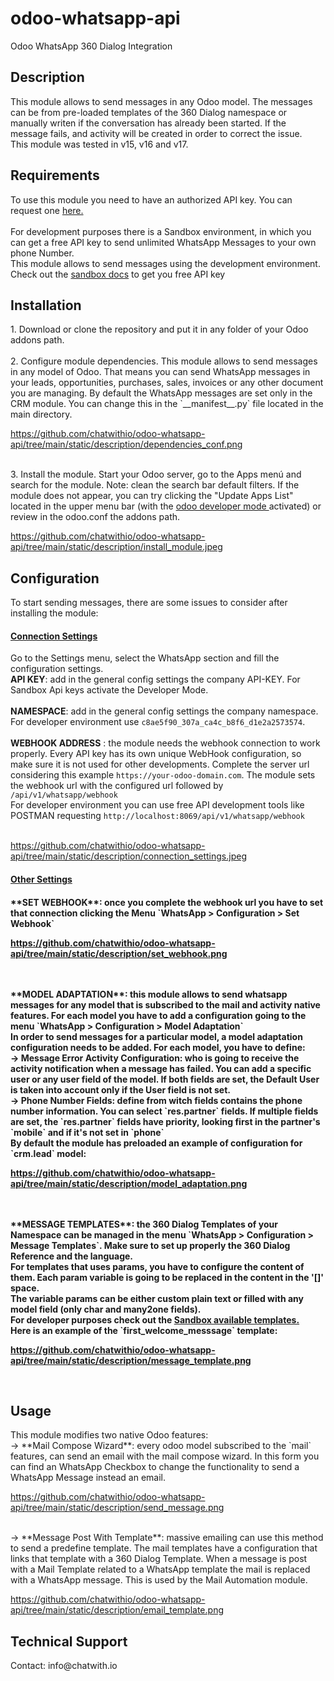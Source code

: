 # odoo-whatsapp-api
Odoo WhatsApp 360 Dialog Integration
<h2> Description</h2>
This module allows to send messages in any Odoo model. The messages can be from pre-loaded templates of the 360 Dialog namespace or manually writen if the conversation has already been started.
If the message fails, and activity will be created in order to correct the issue.<br/>
This module was tested in v15, v16 and v17.

<h2>Requirements</h2>
To use this module you need to have an authorized API key. You can request one  <a href="https://services.tochat.be/es/whatsapp-business-directory/877b04a9-edb7-45cf-893c-8c9a44fa0bad" target="_blank"><span>here.</span></a>
 <br/><br/>
For development purposes there is a Sandbox environment, in which you can get a free API key to send unlimited WhatsApp Messages to your own phone Number. <br/>
This module allows to send messages using the development environment. Check out the <a href="https://docs.360dialog.com/docs/waba-messaging/sandbox" target="_blank"><span>sandbox docs</span></a>
 <span> to get you free API key</span><br/>

<h2>Installation</h2>
<span>
1. Download or clone the repository and put it in any folder of your Odoo addons path.<br/>
<br/>
2. Configure module dependencies. This module allows to send messages in any model of Odoo. That means you can send WhatsApp messages in your leads, opportunities, purchases, sales, invoices or any other document you are managing. By default the WhatsApp messages are set only in the CRM module. You can change this in the `__manifest__.py` file located in the main directory.

 https://github.com/chatwithio/odoo-whatsapp-api/tree/main/static/description/dependencies_conf.png
 
<br/>
3. Install the module. Start your Odoo server, go to the Apps menú and search for the module. Note: clean the search bar default filters. If the module does not appear, you can try clicking the "Update Apps List" located in the upper menu bar (with the <a href="https://www.odoo.com/documentation/17.0/applications/general/developer_mode.html#:~:text=Open%20the%20command%20palette%20by,with%20assets%20or%20deactivate%20it.&text=The%20Odoo%20Debug%20browser%20extension,Store%20and%20Firefox%20Add%2Dons." target="_blank"> odoo developer mode <a/> activated) or review in the odoo.conf the addons path. 
 
 https://github.com/chatwithio/odoo-whatsapp-api/tree/main/static/description/install_module.jpeg

<span/>
<h2>Configuration</h2>
To start sending messages, there are some issues to consider after installing the module:
<h4><u>Connection Settings</u></h4>

Go to the Settings menu, select the WhatsApp section and fill the configuration settings.<br/>
**API KEY**: add in the general config settings the company API-KEY. For Sandbox Api keys activate the Developer Mode. 
<br/>
<br/>
**NAMESPACE**: add in the general config settings the company namespace. For developer environment use  `c8ae5f90_307a_ca4c_b8f6_d1e2a2573574`.
<br/>
<br/>
**WEBHOOK ADDRESS** : the module needs the webhook connection to work properly. Every API key has its own unique WebHook configuration, so make sure it is not used for other developments. Complete the server url considering this example `https://your-odoo-domain.com`.
The module sets the webhook url with the configured url followed by `/api/v1/whatsapp/webhook`<br/>
For developer environment you can use free API development tools like POSTMAN requesting `http://localhost:8069/api/v1/whatsapp/webhook`
<br/>
<br/>

 https://github.com/chatwithio/odoo-whatsapp-api/tree/main/static/description/connection_settings.jpeg

 <h4><u>Other Settings</u><h4/>
**SET WEBHOOK**: once you complete the webhook url you have to set that connection clicking the Menu `WhatsApp > Configuration > Set Webhook`

  https://github.com/chatwithio/odoo-whatsapp-api/tree/main/static/description/set_webhook.png

<br/>
<br/>
**MODEL ADAPTATION**: this module allows to send whatsapp messages for any model that is subscribed to the mail and activity native features. For each model you have to add a configuration going to the menu `WhatsApp > Configuration > Model Adaptation`
<br/>
In order to send messages for a particular model, a model adaptation configuration needs to be added. For each model, you have to define:
<br/>
→ Message Error Activity Configuration: who is going to receive the activity notification when a message has failed. You can add a specific user or any user field of the model. If both fields are set, the Default User is taken into account only if the User field is not set.
<br/>
→ Phone Number Fields: define from witch fields contains the phone number information. You can select `res.partner` fields. If multiple fields are set, the `res.partner` fields have priority, looking first in the partner's `mobile` and if it's not set in `phone`<br/>
By default the module has preloaded an example of configuration for `crm.lead` model:

https://github.com/chatwithio/odoo-whatsapp-api/tree/main/static/description/model_adaptation.png

<br/>
<br/>
**MESSAGE TEMPLATES**: the 360 Dialog Templates of your Namespace can be managed in the menu `WhatsApp > Configuration > Message Templates`. Make sure to set up properly the 360 Dialog Reference and the language.<br/>
For templates that uses params, you have to configure the content of them. Each param variable is going to be replaced in the content in the '[]' space. <br/>
The variable params can be either custom plain text or filled with any model field (only char and many2one fields).<br/>
For developer purposes check out the <a href="https://docs.360dialog.com/docs/waba-messaging/sandbox#id-5.-send-a-template-message-optional">Sandbox available templates.<a/><br/>
Here is an example of the `first_welcome_messsage` template:

https://github.com/chatwithio/odoo-whatsapp-api/tree/main/static/description/message_template.png

<br/>
<h2>Usage</h2>
This module modifies two native Odoo features:
<br/>
→ **Mail Compose Wizard**: every odoo model subscribed to the `mail` features, can send an email with the mail compose wizard.
In this form you can find an WhatsApp Checkbox to change the functionality to send a WhatsApp Message instead an email.

https://github.com/chatwithio/odoo-whatsapp-api/tree/main/static/description/send_message.png

<br/>
→ **Message Post With Template**: massive emailing can use this method to send a predefine template. The mail templates have a configuration that links that template with a 360 Dialog Template. When a message is post with a Mail Template related to a WhatsApp template the mail is replaced with a WhatsApp message. 
This is used by the Mail Automation module.

https://github.com/chatwithio/odoo-whatsapp-api/tree/main/static/description/email_template.png

<h2>Technical Support</h2>
Contact: info@chatwith.io
